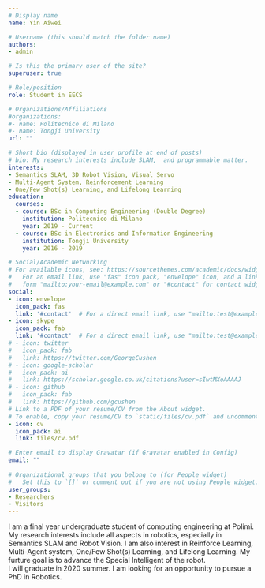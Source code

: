 ```yaml
---
# Display name
name: Yin Aiwei

# Username (this should match the folder name)
authors:
- admin

# Is this the primary user of the site?
superuser: true

# Role/position
role: Student in EECS

# Organizations/Affiliations
#organizations:
#- name: Politecnico di Milano
#- name: Tongji University 
url: ""

# Short bio (displayed in user profile at end of posts)
# bio: My research interests include SLAM,  and programmable matter.
interests:
- Semantics SLAM, 3D Robot Vision, Visual Servo
- Multi-Agent System, Reinforcement Learning
- One/Few Shot(s) Learning, and Lifelong Learning
education:
  courses:
  - course: BSc in Computing Engineering (Double Degree)
    institution: Politecnico di Milano
    year: 2019 - Current
  - course: BSc in Electronics and Information Engineering
    institution: Tongji University
    year: 2016 - 2019

# Social/Academic Networking
# For available icons, see: https://sourcethemes.com/academic/docs/widgets/#icons
#   For an email link, use "fas" icon pack, "envelope" icon, and a link in the
#   form "mailto:your-email@example.com" or "#contact" for contact widget.
social:
- icon: envelope
  icon_pack: fas
  link: '#contact'  # For a direct email link, use "mailto:test@example.org".
- icon: skype
  icon_pack: fab
  link: '#contact'  # For a direct email link, use "mailto:test@example.org".
# - icon: twitter
#   icon_pack: fab
#   link: https://twitter.com/GeorgeCushen
# - icon: google-scholar
#   icon_pack: ai
#   link: https://scholar.google.co.uk/citations?user=sIwtMXoAAAAJ
# - icon: github
#   icon_pack: fab
#   link: https://github.com/gcushen
# Link to a PDF of your resume/CV from the About widget.
# To enable, copy your resume/CV to `static/files/cv.pdf` and uncomment the lines below.  
- icon: cv
  icon_pack: ai
  link: files/cv.pdf

# Enter email to display Gravatar (if Gravatar enabled in Config)
email: ""
  
# Organizational groups that you belong to (for People widget)
#   Set this to `[]` or comment out if you are not using People widget.  
user_groups:
- Researchers
- Visitors
---
```


I am a final year undergraduate student of computing engineering at Polimi. My research interests include all aspects in robotics, especially in Semantics SLAM and Robot Vision. I am also interest in Reinforce Learning, Multi-Agent system, One/Few Shot(s) Learning, and Lifelong Learning. My furture goal is to advance the Special Intelligent of the robot.  
I will graduate in 2020 summer. I am looking for an opportunity to pursue a PhD in Robotics.

